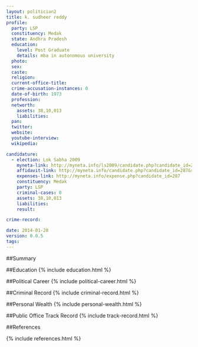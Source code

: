 ```yaml
---
layout: politician2
title: k. sudheer reddy
profile: 
  party: LSP
  constituency: Medak
  state: Andhra Pradesh
  education: 
    level: Post Graduate
    details: mba in autonomous university
  photo: 
  sex: 
  caste: 
  religion: 
  current-office-title: 
  crime-accusation-instances: 0
  date-of-birth: 1973
  profession: 
  networth: 
    assets: 38,10,013
    liabilities: 
  pan: 
  twitter: 
  website: 
  youtube-interview: 
  wikipedia: 

candidature: 
  - election: Lok Sabha 2009
    myneta-link: http://myneta.info/ls2009/candidate.php?candidate_id=287
    affidavit-link: http://myneta.info/candidate.php?candidate_id=287&scan=original
    expenses-link: http://myneta.info/expense.php?candidate_id=287
    constituency: Medak 
    party: LSP
    criminal-cases: 0
    assets: 38,10,013
    liabilities: 
    result:  

crime-record: 

date: 2014-01-28
version: 0.0.5
tags: 
---
```

##Summary


##Education
{% include education.html %}


##Political Career
{% include political-career.html %}


##Criminal Record
{% include criminal-record.html %}


##Personal Wealth
{% include personal-wealth.html %}


##Public Office Track Record
{% include track-record.html %}


##References


{% include references.html %}